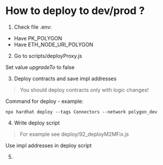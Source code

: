 
# How to deploy to dev/prod ? 

1) Check file .env:
- Have PK_POLYGON 
- Have ETH_NODE_URI_POLYGON

2) Go to scripts/deployProxy.js

Set value *upgradeTo* to false


3) Deploy contracts and save impl addresses

> You should deploy contracts only with logic changes!

Command for deploy - example:

`npx hardhat deploy --tags Connectors --network polygon_dev`

4) Write deploy script 

> For example see deploy/92_deployM2MFix.js

Use impl addresses in deploy script

5) 
